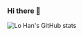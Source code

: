 ### Hi there 👋

![Lo Han's GitHub stats](https://github-readme-stats.vercel.app/api?username=lo-han&show_icons=true&theme=dark)
